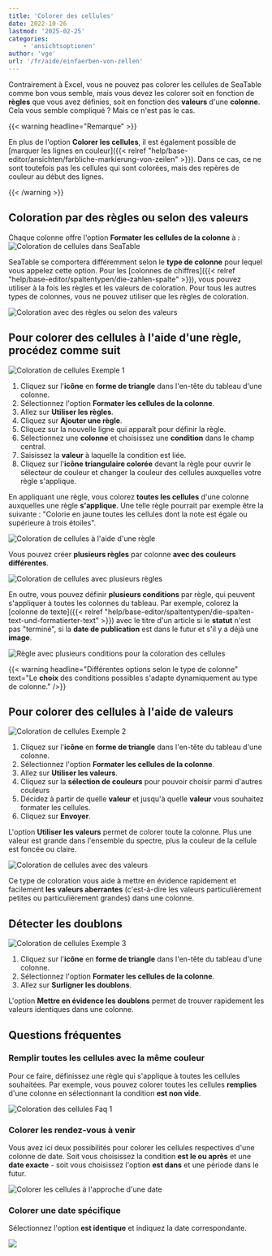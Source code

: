 ```yaml
---
title: 'Colorer des cellules'
date: 2022-10-26
lastmod: '2025-02-25'
categories:
    - 'ansichtsoptionen'
author: 'vge'
url: '/fr/aide/einfaerben-von-zellen'
---
```


Contrairement à Excel, vous ne pouvez pas colorer les cellules de SeaTable comme bon vous semble, mais vous devez les colorer soit en fonction de **règles** que vous avez définies, soit en fonction des **valeurs** d'une **colonne**. Cela vous semble compliqué ? Mais ce n'est pas le cas.

{{< warning  headline="Remarque" >}}

En plus de l'option **Colorer les cellules**, il est également possible de [marquer les lignes en couleur]({{< relref "help/base-editor/ansichten/farbliche-markierung-von-zeilen" >}}). Dans ce cas, ce ne sont toutefois pas les cellules qui sont colorées, mais des repères de couleur au début des lignes.

{{< /warning >}}

## Coloration par des règles ou selon des valeurs

Chaque colonne offre l'option **Formater les cellules de la colonne** à :  
![Coloration de cellules dans SeaTable](images/color-cells.png)

SeaTable se comportera différemment selon le **type de colonne** pour lequel vous appelez cette option. Pour les [colonnes de chiffres]({{< relref "help/base-editor/spaltentypen/die-zahlen-spalte" >}}), vous pouvez utiliser à la fois les règles et les valeurs de coloration. Pour tous les autres types de colonnes, vous ne pouvez utiliser que les règles de coloration.

![Coloration avec des règles ou selon des valeurs](images/color-cells-rules-values.png)

## Pour colorer des cellules à l'aide d'une règle, procédez comme suit

![Coloration de cellules Exemple 1](images/einfaerben-von-zellen-beispiel-1-1.gif)

1. Cliquez sur l'**icône** en **forme de triangle** dans l'en-tête du tableau d'une colonne.
2. Sélectionnez l'option **Formater les cellules de la colonne**.
3. Allez sur **Utiliser les règles**.
4. Cliquez sur **Ajouter une règle**.
5. Cliquez sur la nouvelle ligne qui apparaît pour définir la règle.
6. Sélectionnez une **colonne** et choisissez une **condition** dans le champ central.
7. Saisissez la **valeur** à laquelle la condition est liée.
8. Cliquez sur l'**icône triangulaire colorée** devant la règle pour ouvrir le sélecteur de couleur et changer la couleur des cellules auxquelles votre règle s'applique.

En appliquant une règle, vous colorez **toutes les cellules** d'une colonne auxquelles une règle **s'applique**. Une telle règle pourrait par exemple être la suivante : "Colorie en jaune toutes les cellules dont la note est égale ou supérieure à trois étoiles".

![Coloration de cellules à l'aide d'une règle](images/Einfaerben-von-Zellen-mit-einer-Regel.png)

Vous pouvez créer **plusieurs règles** par colonne **avec des couleurs différentes**.

![Coloration de cellules avec plusieurs règles](images/Einfaerben-von-Zellen-mit-mehreren-Regeln.png)

En outre, vous pouvez définir **plusieurs conditions** par règle, qui peuvent s'appliquer à toutes les colonnes du tableau. Par exemple, colorez la [colonne de texte]({{< relref "help/base-editor/spaltentypen/die-spalten-text-und-formatierter-text" >}}) avec le titre d'un article si le **statut** n'est pas "terminé", si la **date de publication** est dans le futur et s'il y a déjà une **image**.

![Règle avec plusieurs conditions pour la coloration des cellules](images/Regel-mit-mehreren-Bedingungen-fuer-die-farbliche-Zeilenmarkierung.png)

{{< warning  headline="Différentes options selon le type de colonne"  text="Le **choix** des conditions possibles s'adapte dynamiquement au type de colonne." />}}

## Pour colorer des cellules à l'aide de valeurs

![Coloration de cellules Exemple 2](images/einfaerben-von-zellen-beispiel-2-1.gif)

1. Cliquez sur l'**icône** en **forme de triangle** dans l'en-tête du tableau d'une colonne.
2. Sélectionnez l'option **Formater les cellules de la colonne**.
3. Allez sur **Utiliser les valeurs**.
4. Cliquez sur la **sélection de couleurs** pour pouvoir choisir parmi d'autres couleurs
5. Décidez à partir de quelle **valeur** et jusqu'à quelle **valeur** vous souhaitez formater les cellules.
6. Cliquez sur **Envoyer**.

L'option **Utiliser les valeurs** permet de colorer toute la colonne. Plus une valeur est grande dans l'ensemble du spectre, plus la couleur de la cellule est foncée ou claire.

![Coloration de cellules avec des valeurs](images/einfaerben-von-zellen-2.png)

Ce type de coloration vous aide à mettre en évidence rapidement et facilement **les valeurs aberrantes** (c'est-à-dire les valeurs particulièrement petites ou particulièrement grandes) dans une colonne.

## Détecter les doublons

![Coloration de cellules Exemple 3](images/einfaerben-von-zellen-beispiel-3.gif)

1. Cliquez sur l'**icône** en **forme de triangle** dans l'en-tête du tableau d'une colonne.
2. Sélectionnez l'option **Formater les cellules de la colonne**.
3. Allez sur **Surligner les doublons**.

L'option **Mettre en évidence les doublons** permet de trouver rapidement les valeurs identiques dans une colonne.

## Questions fréquentes

### Remplir toutes les cellules avec la même couleur

Pour ce faire, définissez une règle qui s'applique à toutes les cellules souhaitées. Par exemple, vous pouvez colorer toutes les cellules **remplies** d'une colonne en sélectionnant la condition **est non vide**.

![Coloration des cellules Faq 1](images/einfaerben-von-zellen-6.png)

### Colorer les rendez-vous à venir

Vous avez ici deux possibilités pour colorer les cellules respectives d'une colonne de date. Soit vous choisissez la condition **est le ou après** et une **date exacte** - soit vous choisissez l'option **est dans** et une période dans le futur.

![Colorer les cellules à l'approche d'une date](images/einfaerben-von-zellen-7.png)

### Colorer une date spécifique

Sélectionnez l'option **est identique** et indiquez la date correspondante.

![](images/einfaerben-von-zellen-8.png)
